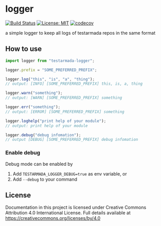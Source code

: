 # logger
[![Build Status](https://travis-ci.org/TestArmada/logger.svg?branch=master)](https://travis-ci.org/TestArmada/logger)
[![License: MIT](https://img.shields.io/badge/License-MIT-green.svg)](https://opensource.org/licenses/MIT)
[![codecov](https://codecov.io/gh/TestArmada/logger/branch/master/graph/badge.svg)](https://codecov.io/gh/TestArmada/logger)


a simple logger to keep all logs of testarmada repos in the same format

## How to use

```javascript
import logger from "testarmada-logger";

logger.prefix = "SOME_PREFERRED_PREFIX";

logger.log("this", "is", "a", "thing");
// output: [INFO] [SOME_PREFERRED_PREFIX] this, is, a, thing

logger.warn("something");
// output: [WARN] [SOME_PREFERRED_PREFIX] something

logger.err("something");
// output: [ERROR] [SOME_PREFERRED_PREFIX] something

logger.loghelp("print help of your module");
// output: print help of your module

logger.debug("debug infomation");
// output [DEBUG] [SOME_PREFERRED_PREFIX] debug infomation
```

### Enable debug
Debug mode can be enabled by
 1. Add `TESTARMADA_LOGGER_DEBUG=true` as env variable, or
 2. Add `--debug` to your command
 
 ## License
Documentation in this project is licensed under Creative Commons Attribution 4.0 International License. Full details available at https://creativecommons.org/licenses/by/4.0
